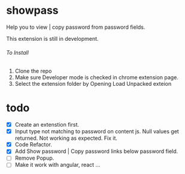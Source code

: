 # showpass

Help you to view | copy password from password fields.

This extension is still in development.

###### To Install

1. Clone the repo
1. Make sure Developer mode is checked in chrome extension page.
1. Select the extension folder by Opening Load Unpacked exteion

# todo

- [x] Create an extenstion first.
- [x] Input type not matching to password on content js. Null values get returned. Not working as expected. Fix it.
- [x] Code Refactor.
- [x] Add Show password | Copy password links below password field.
- [ ] Remove Popup.
- [ ] Make it work with angular, react ...
